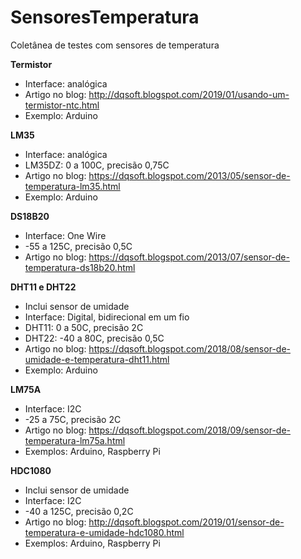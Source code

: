 # SensoresTemperatura
Coletânea de testes com sensores de temperatura

**Termistor**

* Interface: analógica
* Artigo no blog: http://dqsoft.blogspot.com/2019/01/usando-um-termistor-ntc.html
* Exemplo: Arduino

**LM35**

* Interface: analógica
* LM35DZ: 0 a 100C, precisão 0,75C
* Artigo no blog: https://dqsoft.blogspot.com/2013/05/sensor-de-temperatura-lm35.html
* Exemplo: Arduino

**DS18B20**

* Interface: One Wire
* -55 a 125C, precisão 0,5C
* Artigo no blog: https://dqsoft.blogspot.com/2013/07/sensor-de-temperatura-ds18b20.html

**DHT11 e DHT22**

* Inclui sensor de umidade
* Interface: Digital, bidirecional em um fio
* DHT11: 0 a 50C, precisão 2C
* DHT22: -40 a 80C, precisão 0,5C
* Artigo no blog: https://dqsoft.blogspot.com/2018/08/sensor-de-umidade-e-temperatura-dht11.html
* Exemplo: Arduino

**LM75A**

* Interface: I2C
* -25 a 75C, precisão 2C
* Artigo no blog: https://dqsoft.blogspot.com/2018/09/sensor-de-temperatura-lm75a.html
* Exemplos: Arduino, Raspberry Pi

**HDC1080**

* Inclui sensor de umidade
* Interface: I2C
* -40 a 125C, precisão 0,2C
* Artigo no blog: http://dqsoft.blogspot.com/2019/01/sensor-de-temperatura-e-umidade-hdc1080.html
* Exemplos: Arduino, Raspberry Pi

